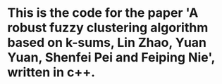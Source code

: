 # This is the code for the paper 'A robust fuzzy clustering algorithm based on k-sums, Lin Zhao, Yuan Yuan, Shenfei Pei and Feiping Nie', written in c++.
